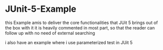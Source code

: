 # JUnit-5-Example
this Example amis to deliver the core functionalities that JUit 5 brings out of the box with it
it is heavily commented in most part, so that the reader can follow up with no need of external searching

i also have an example where i use parameterized test in JUit 5
